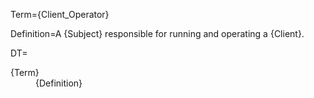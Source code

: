 Term={Client_Operator}

Definition=A {Subject} responsible for running and operating a {Client}. 

DT=<dt>{Term}</dt><dd>{Definition}</dd>
